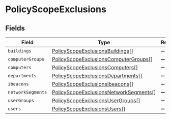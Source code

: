 # PolicyScopeExclusions


## Fields

| Field                                                                                                 | Type                                                                                                  | Required                                                                                              | Description                                                                                           |
| ----------------------------------------------------------------------------------------------------- | ----------------------------------------------------------------------------------------------------- | ----------------------------------------------------------------------------------------------------- | ----------------------------------------------------------------------------------------------------- |
| `buildings`                                                                                           | [PolicyScopeExclusionsBuildings](../../models/shared/policyscopeexclusionsbuildings.md)[]             | :heavy_minus_sign:                                                                                    | N/A                                                                                                   |
| `computerGroups`                                                                                      | [PolicyScopeExclusionsComputerGroups](../../models/shared/policyscopeexclusionscomputergroups.md)[]   | :heavy_minus_sign:                                                                                    | N/A                                                                                                   |
| `computers`                                                                                           | [PolicyScopeExclusionsComputers](../../models/shared/policyscopeexclusionscomputers.md)[]             | :heavy_minus_sign:                                                                                    | N/A                                                                                                   |
| `departments`                                                                                         | [PolicyScopeExclusionsDepartments](../../models/shared/policyscopeexclusionsdepartments.md)[]         | :heavy_minus_sign:                                                                                    | N/A                                                                                                   |
| `ibeacons`                                                                                            | [PolicyScopeExclusionsIbeacons](../../models/shared/policyscopeexclusionsibeacons.md)[]               | :heavy_minus_sign:                                                                                    | N/A                                                                                                   |
| `networkSegments`                                                                                     | [PolicyScopeExclusionsNetworkSegments](../../models/shared/policyscopeexclusionsnetworksegments.md)[] | :heavy_minus_sign:                                                                                    | N/A                                                                                                   |
| `userGroups`                                                                                          | [PolicyScopeExclusionsUserGroups](../../models/shared/policyscopeexclusionsusergroups.md)[]           | :heavy_minus_sign:                                                                                    | N/A                                                                                                   |
| `users`                                                                                               | [PolicyScopeExclusionsUsers](../../models/shared/policyscopeexclusionsusers.md)[]                     | :heavy_minus_sign:                                                                                    | N/A                                                                                                   |